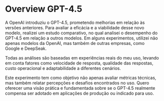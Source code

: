 # Overview GPT-4.5

A OpenAI introduziu o GPT-4.5, prometendo melhorias em relação às versões anteriores. Para avaliar a eficácia e a viabilidade desse novo modelo, realizei um estudo comparativo, no qual analisei o desempenho do GPT-4.5 em relação a outros modelos. Em alguns experimentos, utilizei não apenas modelos da OpenAI, mas também de outras empresas, como Google e DeepSeak.

Todas as análises são baseadas em experiências reais do meu uso, levando em conta fatores como velocidade de resposta, qualidade das respostas, custo operacional e adaptabilidade a diferentes cenários.

Este experimento tem como objetivo não apenas avaliar métricas técnicas, mas também relatar percepções e desafios encontrados no uso. Quero oferecer uma visão prática e fundamentada sobre se o GPT-4.5 realmente compensa ser adotado em aplicações de produção ou indicado para uso.